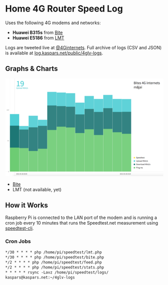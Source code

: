 # Home 4G Router Speed Log

Uses the following 4G modems and networks:

- **Huawei B315s** from [Bite](http://bite.lv/offers/lv/internet/)
- **Huawei E5186** from [LMT](https://www.lmt.lv/lv/internets-majai) 

Logs are tweeted live at [@4Ginternets](https://twitter.com/4Ginternets). Full archive of logs (CSV and JSON) is available at [log.kaspars.net/public/4glv-logs](http://log.kaspars.net/public/4glv-logs/).

## Graphs & Charts

![](https://raw.githubusercontent.com/kasparsd/4g-speed-log/master/preview.png)

- [Bite](http://www.charted.co/?%7B%22dataUrl%22%3A%22http%3A%2F%2Flog.kaspars.net%2Fpublic%2F4glv-logs%2Fbite.csv%22%2C%22seriesNames%22%3A%7B%220%22%3A%22Ping%20ms%22%2C%221%22%3A%22Download%20Mbit%2Fs%22%2C%222%22%3A%22Upload%20Mbit%2Fs%22%2C%223%22%3A%22Speedtest%22%7D%2C%22charts%22%3A%5B%7B%22title%22%3A%22Bites%204G%20internets%20m%C4%81jai%22%7D%5D%7D)
- LMT (not available, yet)

## How it Works

Raspberry Pi is connected to the LAN port of the modem and is running a cron job every 10 minutes that runs the Speedtest.net measurement using [speedtest-cli](https://github.com/sivel/speedtest-cli).

### Cron Jobs

    */30 * * * * php /home/pi/speedtest/lmt.php
    */30 * * * * php /home/pi/speedtest/bite.php
    */2 * * * * php /home/pi/speedtest/feed.php
    */2 * * * * php /home/pi/speedtest/stats.php
    * * * * * rsync -Lavz /home/pi/speedtest/logs/ kaspars@kaspars.net:~/4glv-logs

